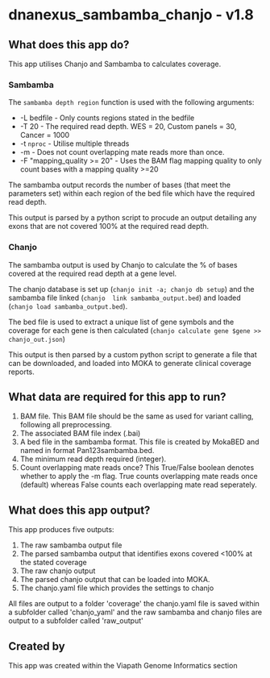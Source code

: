 # dnanexus_sambamba_chanjo - v1.8

## What does this app do?
This app utilises Chanjo and Sambamba to calculates coverage.

### Sambamba
The `sambamba depth region` function is used with the following arguments:

* -L bedfile    -   Only counts regions stated in the bedfile
* -T 20 -   The required read depth. WES = 20, Custom panels = 30, Cancer = 1000
* -t `nproc`    -   Utilise multiple threads
* -m    -   Does not count overlapping mate reads more than once.
* -F "mapping_quality >= 20"    - Uses the BAM flag mapping quality to only count bases with a mapping quality >=20


The sambamba output records the number of bases (that meet the parameters set) within each region of the bed file which have the required read depth.

This output is parsed by a python script to procude an output detailing any exons that are not covered 100% at the required read depth.

### Chanjo
The sambamba output is used by Chanjo to calculate the % of bases covered at the required read depth at a gene level.

The chanjo database is set up (`chanjo init -a; chanjo db setup`) and the sambamba file linked (`chanjo  link sambamba_output.bed`) and loaded (`chanjo load sambamba_output.bed`).

The bed file is used to extract a unique list of gene symbols and the coverage for each gene is then calculated (`chanjo calculate gene $gene >> chanjo_out.json`)

This output is then parsed by a custom python script to generate a file that can be downloaded, and loaded into MOKA to generate clinical coverage reports.


## What data are required for this app to run?
1. BAM file. This BAM file should be the same as used for variant calling, following all preprocessing.
2. The associated BAM file index (.bai)
3. A bed file in the sambamba format. This file is created by MokaBED and named in format Pan123sambamba.bed. 
4. The minimum read depth required (integer). 
5. Count overlapping mate reads once? This True/False boolean denotes whether to apply the -m flag. True counts overlapping mate reads once (default) whereas False counts each overlapping mate read seperately.


## What does this app output?
This app produces five outputs:

1. The raw sambamba output file
2. The parsed sambamba output that identifies exons covered <100% at the stated coverage
3. The raw chanjo output
4. The parsed chanjo output that can be loaded into MOKA.
5. The chanjo.yaml file which provides the settings to chanjo

All files are output to a folder 'coverage'
the chanjo.yaml file is saved within a subfolder called 'chanjo_yaml' and the raw sambamba and chanjo files are output to a subfolder called 'raw_output'


## Created by
This app was created within the Viapath Genome Informatics section
